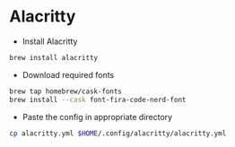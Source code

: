 # Alacritty

- Install Alacritty

```bash
brew install alacritty
```

- Download required fonts

```bash
brew tap homebrew/cask-fonts
brew install --cask font-fira-code-nerd-font
```

- Paste the config in appropriate directory

```bash
cp alacritty.yml $HOME/.config/alacritty/alacritty.yml
```
